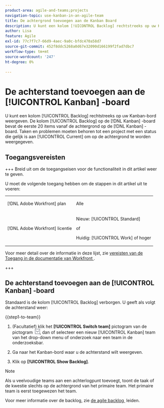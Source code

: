 ```yaml
---
product-area: agile-and-teams;projects
navigation-topic: use-kanban-in-an-agile-team
title: De achtergrond toevoegen aan de Kanban Board
description: U kunt een kolom [!UICONTROL Backlog] rechtstreeks op uw Kanban-bord weergeven. De [!UICONTROL Backlog] kolom op de  [!DNL Kanban]  raad bevat de eerste 20 punten van uw achterstand op de  [!DNL Kanban]  raad. De taken en de kwesties moeten tot een project met een status behoren die met Huidig om op de backlog evenaart te verschijnen.
author: Lisa
feature: Agile
exl-id: 77c7f7c7-66d9-4aec-9a0c-bfdc470a58d7
source-git-commit: 452f8ddc5268a0d67e32090d166199f2fad7dbc7
workflow-type: tm+mt
source-wordcount: '247'
ht-degree: 0%

---
```


# De achterstand toevoegen aan de [!UICONTROL Kanban] -board

U kunt een kolom [!UICONTROL Backlog] rechtstreeks op uw Kanban-bord weergeven. De kolom [!UICONTROL Backlog] op de [!DNL Kanban] -board bevat de eerste 20 items vanaf de achtergrond op de [!DNL Kanban] -board. Taken en problemen moeten behoren tot een project met een status die gelijk is aan [!UICONTROL Current] om op de achtergrond te worden weergegeven.

## Toegangsvereisten

+++ Breid uit om de toegangseisen voor de functionaliteit in dit artikel weer te geven.

U moet de volgende toegang hebben om de stappen in dit artikel uit te voeren:

<table style="table-layout:auto"> 
 <col> 
 </col> 
 <col> 
 </col> 
 <tbody> 
  <tr> 
   <td role="rowheader">[!DNL Adobe Workfront] plan</td> 
   <td> <p>Alle</p> </td> 
  </tr> 
  <tr> 
   <td role="rowheader">[!DNL Adobe Workfront] licentie</td> 
   <td> <p>Nieuw: [!UICONTROL Standard]</p> 
   of
   <p>Huidig: [!UICONTROL Work] of hoger</p> </td> 
  </tr>
 </tbody> 
</table>

Voor meer detail over de informatie in deze lijst, zie [&#x200B; vereisten van de Toegang in de documentatie van Workfront &#x200B;](/help/quicksilver/administration-and-setup/add-users/access-levels-and-object-permissions/access-level-requirements-in-documentation.md).

+++

## De achterstand toevoegen aan de [!UICONTROL Kanban] -board

Standaard is de kolom [!UICONTROL Backlog] verborgen. U geeft als volgt de achterstand weer:

{{step1-to-team}}

1. (Facultatief) klik het **[!UICONTROL Switch team]** pictogram van de pictogram ![&#x200B; Schakelaar teampictogram &#x200B;](assets/switch-team-icon.png), dan of selecteer een nieuw [!UICONTROL Kanban] team van het drop-down menu of onderzoek naar een team in de onderzoeksbar.

1. Ga naar het Kanban-bord waar u de achterstand wilt weergeven.
1. Klik op **[!UICONTROL Show Backlog]**.

>[!NOTE]
>
>Als u veelvoudige teams aan een achterlogpunt toevoegt, toont de taak of de kwestie slechts op de achtergrond van het primaire team. Het primaire team is eerst toegewezen het team.

Voor meer informatie over de backlog, zie [&#x200B; de agile backlog &#x200B;](../../agile/work-in-an-agile-environment/manage-the-agile-backlog.md) leiden.
